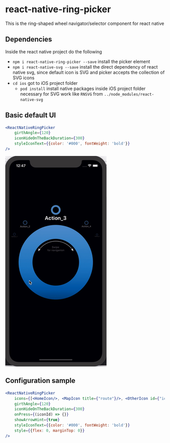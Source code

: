 # react-native-ring-picker
This is the ring-shaped wheel navigator/selector component for react native

## Dependencies
Inside the react native project do the following
- `npm i react-native-ring-picker --save` install the picker element
- `npm i react-native-svg --save` install the direct dependency of react native svg, since default icon is SVG and picker accepts the collection of SVG icons
- `cd ios` got to iOS project folder
    - `pod install` install native packages inside iOS project folder necessary for SVG work like  `RNSVG` from `../node_modules/react-native-svg`

## Basic default UI
```jsx harmony
<ReactNativeRingPicker
    girthAngle={120}
    iconHideOnTheBackDuration={300}
    styleIconText={{color: '#000', fontWeight: 'bold'}}
/>
```
![Basic Preview](./assets/gif/ring-picker-basic-preview-black.gif)

## Configuration sample
```jsx harmony
<ReactNativeRingPicker
    icons={[<HomeIcon/>, <MapIcon title={"route"}/>, <OtherIcon id={"icon_id"} title={"other title"}/>, {id: "action_4", title: "action_4"}, "action_5"]}
    girthAngle={120}
    iconHideOnTheBackDuration={300}
    onPress={(iconId) => {}}
    showArrowHint={true}
    styleIconText={{color: '#000', fontWeight: 'bold'}}
    style={{flex: 0, marginTop: 0}}
/>
```
